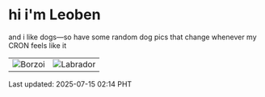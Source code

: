 # hi i'm Leoben

and i like dogs—so have some random dog pics that change whenever my CRON feels like it

|  |  |
|--------|----------|
| ![Borzoi](https://random-dog-vercel.vercel.app/api/random-borzoi?v=1752516858) | ![Labrador](https://random-dog-vercel.vercel.app/api/random-labrador?v=1752516858) |

Last updated: 2025-07-15 02:14 PHT
